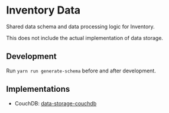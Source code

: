 # Inventory Data

Shared data schema and data processing logic for Inventory.

This does not include the actual implementation of data storage.

## Development

Run `yarn run generate-schema` before and after development.

## Implementations

* CouchDB: [data-storage-couchdb](../packages/data-storage-couchdb)
